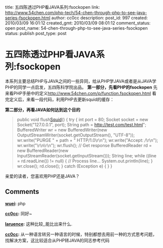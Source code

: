 title: 五四陈透过PHP看JAVA系列:fsockopen
link: http://www.54chen.com/php-tech/54-chen-through-php-to-see-java-series-fsockopen.html
author: cc0cc
description: 
post_id: 997
created: 2010/03/09 16:01:12
created_gmt: 2010/03/09 08:01:12
comment_status: open
post_name: 54-chen-through-php-to-see-java-series-fsockopen
status: publish
post_type: post

# 五四陈透过PHP看JAVA系列:fsockopen

本系列主要总结PHP与JAVA之间的一些异同，给从PHP学JAVA或者是从JAVA学PHP的同学一点启发，五四陈科学院出品。 **第一部分，先看PHP的fsockopen** 先来看PHP手册中的定义<http://www.54chen.com/p/function.fsockopen.html> 看完定义后，来看一段代码，利用PHP去更新squid的缓存： 

> <?php function updateCache($myUrl) { global $vSquidConfig; foreach ( $vSquidConfig ['host'] as $mySquid ) { $myHandle = @fsockopen ( "127.0.0.1", 80, $myErrNo, $myErrStr, 30 ); if ($myHandle) { $myResult = ''; @fputs ( $myHandle, "PURGE " . $myFileName . " HTTP/1.0\r\n" ); @fputs ( $myHandle, "Accept: */*\r\n" ); @fputs ( $myHandle, "\r\n\r\n" ); while ( ! feof ( $myHandle ) ) { $myResult .= fgets ( $myHandle, 128 ); } @fclose ( $myHandle ); } } } ?>

**第二部分，再看JAVA如何达到这个目的**

> public void flush[Squid](/php-tech/%e5%a6%82%e4%bd%95%e7%94%a8php%e4%bb%a3%e7%a0%81%e6%b8%85%e7%a9%basquid%e7%bc%93%e5%ad%98%e4%b8%8b%e7%9a%84%e6%8c%87%e5%ae%9a%e6%96%87%e4%bb%b6.html)() { try { int port = 80; Socket socket = new Socket("127.0.0.1", port); String path = http://test.com/test.html"; BufferedWriter wr = new BufferedWriter(new OutputStreamWriter(socket.getOutputStream(), "UTF-8")); wr.write("PURGE " + path + " HTTP/1.0\r\n"); wr.write("Accept: */*\r\n"); wr.write("\r\n\r\n"); wr.flush(); // Get response BufferedReader rd = new BufferedReader(new InputStreamReader(socket.getInputStream())); String line; while ((line = rd.readLine()) != null) { // Process line... System.out.println(line); } wr.close(); rd.close(); } catch (Exception e) { } }

亲爱的读者，您喜欢用PHP还是JAVA？

## Comments

**[wuei](#12181 "2010-03-09 16:38:45"):** php

**[cc0cc](#12182 "2010-03-09 21:34:34"):** 同好~

**[laruence](#12183 "2010-03-10 10:08:26"):** 这种比较,,能比出来什么.

**[cc0cc](#12184 "2010-03-10 10:51:04"):** 从一种语言转另一种语言的时候，特别都想去用前一种的方式思考问题，找解决方案，这比较适合从PHP转JAVA的同志参考代码


